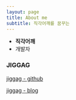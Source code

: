 ```yaml
---
layout: page
title: About me
subtitle: 직각어깨를 꿈꾸는
---
```



- **직각어깨**
- 개발자


### JIGGAG

[jiggag - github](https://github.com/jiggag)

[jiggag - blog](https://jiggag.github.io)
